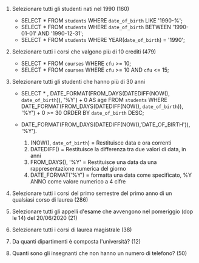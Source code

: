 1. Selezionare tutti gli studenti nati nel 1990 (160)

    - SELECT * FROM `students` WHERE `date_of_birth` LIKE '1990-%';
    - SELECT * FROM `students` WHERE `date_of_birth` BETWEEN '1990-01-01' AND '1990-12-31';
    - SELECT * FROM `students` WHERE YEAR(`date_of_birth`) = '1990';

2. Selezionare tutti i corsi che valgono più di 10 crediti (479)

    - SELECT * FROM `courses` WHERE `cfu` >= 10;
    - SELECT * FROM `courses` WHERE `cfu` >= 10 AND `cfu` <= 15;

3. Selezionare tutti gli studenti che hanno più di 30 anni

    - SELECT * , DATE_FORMAT(FROM_DAYS(DATEDIFF(NOW(), `date_of_birth`)), '%Y') + 0 AS age FROM `students` WHERE DATE_FORMAT(FROM_DAYS(DATEDIFF(NOW(), `date_of_birth`)), '%Y') + 0 >= 30 ORDER BY `date_of_birth` DESC;

    - DATE_FORMAT(FROM_DAYS(DATEDIFF(NOW(),'DATE_OF_BIRTH')), '%Y').
        1. (NOW(), `date_of_birth`) = Restituisce data e ora correnti
        2. DATEDIFF() = Restituisce la differenza tra due valori di data, in anni
        3. FROM_DAYS(), '%Y' = Restituisce una data da una rappresentazione numerica del giorno
        4. DATE_FORMAT('%Y') = formatta una data come specificato, %Y  ANNO come valore numerico a 4 cifre


4. Selezionare tutti i corsi del primo semestre del primo anno di un qualsiasi corso di laurea (286)

5. Selezionare tutti gli appelli d'esame che avvengono nel pomeriggio (dop le 14) del 20/06/2020 (21) 

6. Selezionare tutti i corsi di laurea magistrale (38)

7. Da quanti dipartimenti è composta l'università? (12)

8. Quanti sono gli insegnanti che non hanno un numero di telefono? (50)